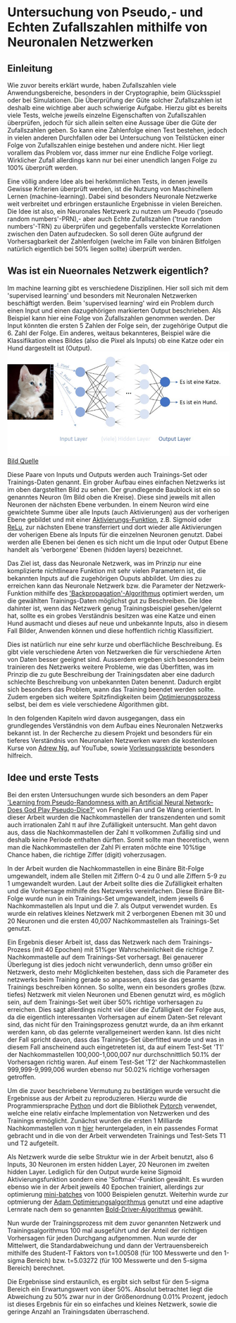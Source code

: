 # Untersuchung von Pseudo,- und Echten Zufallszahlen mithilfe von Neuronalen Netzwerken

## Einleitung
Wie zuvor bereits erklärt wurde, haben Zufallszahlen viele Anwendungsbereiche, besonders in der Cryptographie, beim Glücksspiel 
oder bei Simulationen. Die Überprüfung der Güte solcher Zufallszahlen ist deshalb eine wichtige aber auch schwierige Aufgabe. 
Hierzu gibt es bereits viele Tests, welche jeweils einzelne Eigenschaften von Zufallszahlen überprüfen, jedoch für sich allein selten eine Aussage über die Güte der Zufallszahlen geben.
So kann eine Zahlenfolge einen Test bestehen, jedoch in vielen anderen Durchfallen oder bei Untersuchung von Teilstücken einer
Folge von Zufallszahlen einige bestehen und andere nicht. Hier liegt vorallem das Problem vor, dass immer nur eine Endliche 
Folge vorliegt. Wirklicher Zufall allerdings kann nur bei einer unendlich langen Folge zu 100% überprüft werden.

Eine völlig andere Idee als bei herkömmlichen Tests, in denen jeweils Gewisse Kriterien überprüft werden, ist die Nutzung von 
Maschinellem Lernen (machine-learning). Dabei sind besonders Neuronale Netzwerke weit verbreitet und erbringen erstaunliche 
Ergebnisse in vielen Bereichen. Die Idee ist also, ein Neuronales Netzwerk zu nutzen um Pseudo ('pseudo random numbers'-PRN),- 
aber auch Echte Zufallszahlen ('true random numbers'-TRN) zu überprüfen und gegebenfalls versteckte Korrelationen zwischen den Daten aufzudecken. 
So soll deren Güte aufgrund der Vorhersagbarkeit der Zahlenfolgen (welche im Falle von binären Bitfolgen natürlich 
eigentlich bei 50% liegen sollte) überprüft werden.


## Was ist ein Nueornales Netzwerk eigentlich?
Im machine learning gibt es verschiedene Disziplinen. Hier soll sich mit dem 'supervised learning' und besonders mit Neuronalen Netzwerken beschäftigt werden. Beim 'supervised learning' wird ein Problem durch einen Input und einen dazugehörigen markierten Output beschrieben. Als Beispiel kann hier eine Folge von Zufallszahlen genommen werden. Der Input könnten die ersten 5 Zahlen der Folge sein, der zugehörige Output die 6. Zahl der Folge. Ein anderes, weitaus bekannteres, Beispiel wäre die Klassifikation eines Bildes (also die Pixel als Inputs) ob eine Katze oder ein Hund dargestellt ist (Output). 
![bild1](../pascal/ki-katze.jpg)
[Bild Quelle](https://blog.iao.fraunhofer.de/spielarten-der-kuenstlichen-intelligenz-maschinelles-lernen-und-kuenstliche-neuronale-netze/)

Diese Paare von Inputs und Outputs werden auch Trainings-Set oder Trainings-Daten genannt. Ein grober Aufbau eines einfachen Netzwerks ist im oben dargstellten Bild zu sehen. Der grundlegende Baublock ist ein so genanntes Neuron (Im Bild oben die Kreise). Diese sind jeweils mit allen Neuronen der nächsten Ebene verbunden. In einem Neuron wird eine gewichtete Summe über alle Inputs (auch Aktivierungen) aus der vorherigen Ebene gebildet und mit einer [Aktivierungs-Funktion](https://medium.com/the-theory-of-everything/understanding-activation-functions-in-neural-networks-9491262884e0), z.B. Sigmoid oder [ReLu](https://www.kaggle.com/dansbecker/rectified-linear-units-relu-in-deep-learning), zur nächsten Ebene transferriert und dort wieder alle Aktivierungen der voherigen Ebene als Inputs für die einzelnen Neuronen genutzt. Dabei werden alle Ebenen bei denen es sich nicht um die Input oder Output Ebene handelt als 'verborgene' Ebenen (hidden layers) bezeichnet.

Das Ziel ist, dass das Neuronale Netzwerk, was im Prinzip nur eine komplizierte nichtlineare Funktion mit sehr vielen Parametern ist, die bekannten Inputs auf die zugehörigen Ouputs abbildet.
Um dies zu erreichen kann das Neuronale Netzwerk bzw. die Parameter der Netzwerk-Funktion mithilfe des ['Backpropagation'-Algorithmus](http://neuralnetworksanddeeplearning.com/chap2.html) optimiert werden, um die gewählten Trainings-Daten möglichst gut zu Beschreiben. 
Die Idee dahinter ist, wenn das Netzwerk genug Trainingsbeispiel gesehen/gelernt hat, sollte es ein grobes Verständnis besitzen was eine Katze und einen Hund ausmacht und dieses auf neue und unbekannte Inputs, also in diesem Fall Bilder, Anwenden können und diese hoffentlich richtig Klassifiziert.

Dies ist natürlich nur eine sehr kurze und oberflächliche Beschreibung. Es gibt viele verschiedene Arten von Netzwerken die für verschiedene Arten von Daten besser geeignet sind. Ausserdem ergeben sich besonders beim trainieren des Netzwerks weitere Probleme, wie das Überfitten, was im Prinzip die zu gute Beschreibung der Trainingsdaten aber eine dadurch schlechte Beschreibung von unbekannten Daten benennt. Dadurch ergibt sich besonders das Problem, wann das Training beendet werden sollte. Zudem ergeben sich weitere Spitzfindigkeiten beim [Optimierungsprozess](https://towardsdatascience.com/types-of-optimization-algorithms-used-in-neural-networks-and-ways-to-optimize-gradient-95ae5d39529f) selbst, bei dem es viele verschiedene Algorithmen gibt.

In den folgenden Kapiteln wird davon ausgegangen, dass ein grundlegendes Verständnis von dem Aufbau eines Neuronalen Netzwerks bekannt ist.
In der Recherche zu diesem Projekt und besonders für ein tieferes Verständnis von Neuronalen Netzwerken waren die kostenlosen Kurse von [Adrew Ng.](https://www.youtube.com/watch?v=CS4cs9xVecg&list=PLkDaE6sCZn6Ec-XTbcX1uRg2_u4xOEky0) auf YouTube, sowie [Vorlesungsskripte](http://cs229.stanford.edu/syllabus.html) besonders hilfreich.


## Idee und erste Tests
Bei den ersten Untersuchungen wurde sich besonders an dem Paper ['Learning from Pseudo-Randomness with an
Artificial Neural Network– Does God Play Pseudo-Dice?'](https://arxiv.org/ftp/arxiv/papers/1801/1801.01117.pdf) von Fenglei Fan und Ge Wang orientiert.
In dieser Arbeit wurden die Nachkommastellen der transzendenten und somit auch irrationalen Zahl π auf ihre Zufälligkeit untersucht. Man geht davon aus, dass die Nachkommastellen der Zahl π vollkommen Zufällig sind und deshalb keine Periode enthalten dürften. Somit sollte man theoretisch, wenn man die Nachkommastellen der Zahl Pi erraten möchte eine 10%tige Chance haben, die richtige Ziffer (digit) voherzusagen. 

In der Arbeit wurden die Nachkommastellen in eine Binäre Bit-Folge umgewandelt, indem alle Stellen mit Ziffern 0-4 zu 0 und alle Ziffern 5-9 zu 1 umgewandelt wurden. Laut der Arbeit sollte dies die Zufälligkeit erhalten und die Vorhersage mithilfe des Netzwerks vereinfachen.
Diese Binäre Bit-Folge wurde nun in ein Trainings-Set umgewandelt, indem jeweils 6 Nachkommastellen als Input und die 7. als Output verwendet wurden. Es wurde ein relatives kleines Netzwerk mit 2 verborgenen Ebenen mit 30 und 20 Neuronen und die ersten 40,007 Nachkommastellen als Trainings-Set genutzt.

Ein Ergebnis dieser Arbeit ist, dass das Netzwerk nach dem Trainings-Prozess (mit 40 Epochen) mit 51%ger Wahrscheinlichkeit die richtige 7. Nachkommastelle auf dem Trainings-Set vorhersagt. Bei genauerer Überlegung ist dies jedoch nicht verwunderlich, denn umso größer ein Netzwerk, desto mehr Möglichkeiten bestehen, dass sich die Parameter des netzwerks beim Training gerade so anpassen, dass sie das gesamte Trainings beschreiben können. So sollte, wenn ein besonders großes (bzw. tiefes) Netzwerk mit vielen Neuronen und Ebenen genutzt wird, es möglich sein, auf dem Trainings-Set weit über 50% richtige vorhersagen zu erreichen. Dies sagt allerdings nicht viel über die Zufälligkeit der Folge aus, da die eigentlich interessanten Vorhersagen auf einem Daten-Set relevant sind, das nicht für den Trainingsprozess genutzt wurde, da an ihm erkannt werden kann, ob das gelernte verallgemeinert werden kann. Ist dies nicht der Fall spricht davon, dass das Trainings-Set überfitted wurde und was in diesem Fall anscheinend auch eingetreteten ist, da auf einem Test-Set 'T1' der Nachkommastellen 100,000-1,000,007 nur durchschnittlich 50.1% der Vorhersagen richtig waren. Auf einem Test-Set 'T2' der Nachkommastellen 999,999-9,999,006 wurden ebenso nur 50.02% richtige vorhersagen getroffen.

Um die zuvor beschriebene Vermutung zu bestätigen wurde versucht die Ergebnisse aus der Arbeit zu reproduzieren. Hierzu wurde die Programmiersprache [Python](https://www.python.org/) und dort die Bibliothek [Pytorch](https://pytorch.org/) verwendet, welche eine relativ einfache Implementation von Netzwerken und des Trainings ermöglicht.
Zunächst wurden die ersten 1 Milliarde Nachkommastellen von π [hier](https://stuff.mit.edu/afs/sipb/contrib/pi/) heruntergeladen, in ein passendes Format gebracht und in die von der Arbeit verwendeten Trainings und Test-Sets T1 und T2 aufgeteilt.

Als Netzwerk wurde die selbe Struktur wie in der Arbeit benutzt, also 6 Inputs, 30 Neuronen im ersten hidden Layer, 20 Neuronen im zweiten hidden Layer. Lediglich für den Output wurde keine Sigmoid Aktivierungsfunktion sondern eine 'Softmax'-Funktion gewählt. Es wurden ebenso wie in der Arbeit jeweils 40 Epochen trainiert, allerdings zur optimierung [mini-batches](https://machinelearningmastery.com/gentle-introduction-mini-batch-gradient-descent-configure-batch-size/) von 1000 Beispielen genutzt. Weiterhin wurde zur optmierung der [Adam Optimierungsalgorithmus](https://machinelearningmastery.com/adam-optimization-algorithm-for-deep-learning/) genutzt und eine adaptive Lernrate nach dem so genannten [Bold-Driver-Algorithmus](https://pdfs.semanticscholar.org/1861/ba1d857984384e93dc7ab5658751099182ee.pdf) gewählt.

Nun wurde der Trainingsprozess mit dem zuvor genannten Netzwerk und Trainingsalgorithmus 100 mal ausgeführt und der Anteil der richtigen Vorhersagen für jeden Durchgang aufgenommen. Nun wurde der Mittelwert, die Standardabweichung und dann der Vertrauensbereich mithilfe des Student-T Faktors von t=1.00508 (für 100 Messwerte und den 1-sigma Bereich) bzw. t=5.03272 (für 100 Messwerte und den 5-sigma Bereich) berechnet. 



Die Ergebnisse sind erstaunlich, es ergibt sich selbst für den 5-sigma Bereich ein Erwartungswert von über 50%. Absolut betrachtet liegt die Abweichung zu 50% zwar nur in der Größenordnung 0.01% Prozent, jedoch ist dieses Ergebnis für ein so einfaches und kleines Netzwerk, sowie die geringe Anzahl an Trainingsdaten überraschend.


